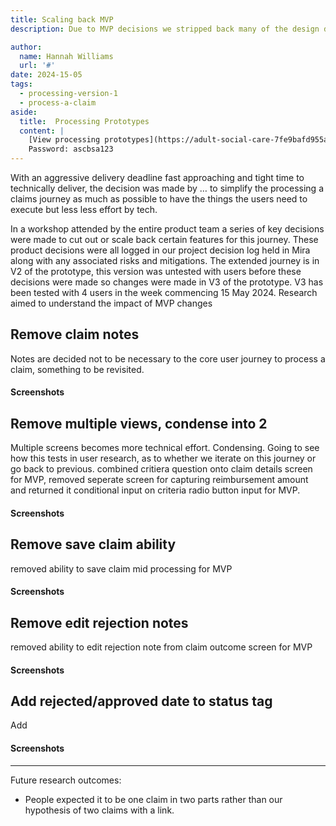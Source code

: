 ```yaml
---
title: Scaling back MVP
description: Due to MVP decisions we stripped back many of the design decisions to accommodate quicker technical delivery. 

author:
  name: Hannah Williams
  url: '#'
date: 2024-15-05
tags:
  - processing-version-1
  - process-a-claim
aside:
  title:  Processing Prototypes
  content: |
    [View processing prototypes](https://adult-social-care-7fe9bafd955a.herokuapp.com/version-index?area=Processing) 
    Password: ascbsa123
---
```


With an aggressive delivery deadline fast approaching and tight time to technically deliver, the decision was made by … to simplify the processing a claims journey as much as possible to have the things the users need to execute but less less effort by tech. 

In a workshop attended by the entire product team a series of key decisions were made to cut out or scale back certain features for this journey. These product decisions were all logged in our project decision log held in Mira along with any associated risks and mitigations. The extended journey is in V2 of the prototype, this version was untested with users before these decisions were made so changes were made in V3 of the prototype. V3 has been tested with 4 users in the week commencing 15 May 2024. Research aimed to understand the impact of MVP changes


## Remove claim notes

Notes are decided not to be necessary to the core user journey to process a claim, something to be revisited.

#### Screenshots



## Remove multiple views, condense into 2

Multiple screens becomes more technical effort. Condensing. Going to see how this tests in user research, as to whether we iterate on this journey or go back to previous. combined critiera question onto claim details screen for MVP, removed seperate screen for capturing reimbursement amount and returned it conditional input on criteria radio button input for MVP. 

#### Screenshots



## Remove save claim ability 

removed ability to save claim mid processing for MVP

#### Screenshots



## Remove edit rejection notes

removed ability to edit rejection note from claim outcome screen for MVP


#### Screenshots


## Add rejected/approved date to status tag

Add


#### Screenshots


------


Future research outcomes:
- People expected it to be one claim in two parts rather than our hypothesis of two claims with a link. 


